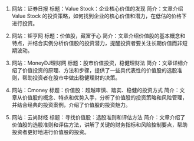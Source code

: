 

1. 网站：证券日报
标题：Value Stock：企业核心价值的发现
简介：文章介绍 Value Stock 的投资策略，如何找到企业的核心价值和潜力，在低估的价格下进行投资。

2. 网站：钜亨网
标题：价值股，藏富于心
简介：文章介绍价值股的基本概念和特点，并结合实例分析价值股的投资潜力，提醒投资者要关注长期价值而非短期波动。

3. 网站：MoneyDJ理财网
标题：股市价值投资，稳健理财法
简介：文章详细介绍了价值投资的原理、方法和步骤，提供了一些具代表性的价值股的选股准则，帮助投资者在股市中做出稳健理财的决策。

4. 网站：Cmoney
标题：价值股：超越审慎、踏实、稳健的投资方式
简介：文章从价值股的概念、特点和优势入手，分析了价值股的投资策略和风险管理，并结合经典的投资案例，介绍了价值股的投资魅力。

5. 网站：云尚财经
标题：寻找价值股：选股准则和评估方法
简介：文章介绍了价值股的选股准则和评估方法，讲解了关键的财务指标和风险控制要点，帮助投资者更好地进行价值股的投资。